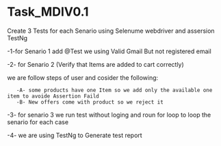 # Task_MDIV0.1
Create 3 Tests for each Senario using Selenume webdriver and assersion TestNg

-1-for Senario 1 add @Test we using Valid Gmail But not registered email

-2- for Senario 2 (Verify that Items are added to cart correctly) 

   we are follow steps of user and cosider the following:
   
       -A- some products have one Item so we add only the available one item to avoide Assertion Faild
       -B- New offers come with product so we reject it
-3- for senario 3 we run test without loging and roun for loop to loop the senario for each case 

-4- we are using TestNg to Generate test report  
